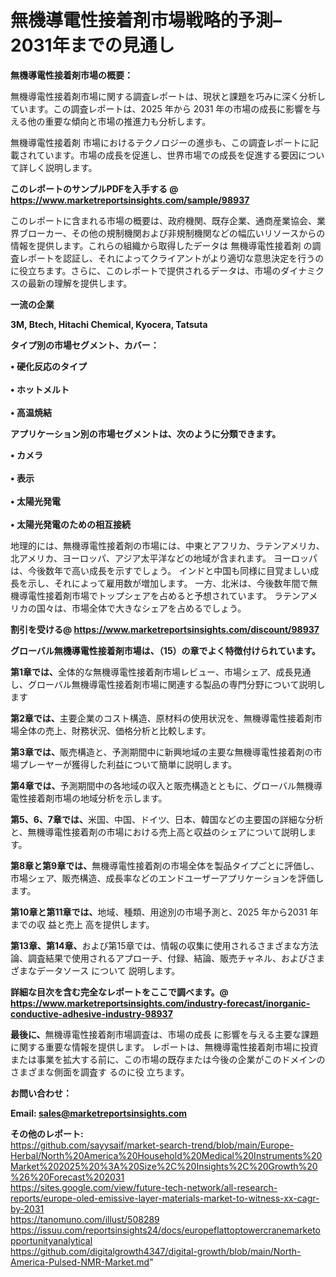 # 無機導電性接着剤市場戦略的予測– 2031年までの見通し

<strong><b>無機導電性接着剤市場の概要：</b></strong>

無機導電性接着剤市場に関する調査レポートは、現状と課題を巧みに深く分析しています。この調査レポートは、2025 年から 2031 年の市場の成長に影響を与える他の重要な傾向と市場の推進力も分析します。

無機導電性接着剤 市場におけるテクノロジーの進歩も、この調査レポートに記載されています。市場の成長を促進し、世界市場での成長を促進する要因について詳しく説明します。

<strong>このレポートのサンプルPDFを入手する @ <a href=https://www.marketreportsinsights.com/sample/98937>https://www.marketreportsinsights.com/sample/98937</a></strong>

このレポートに含まれる市場の概要は、政府機関、既存企業、通商産業協会、業界ブローカー、その他の規制機関および非規制機関などの幅広いリソースからの情報を提供します。これらの組織から取得したデータは 無機導電性接着剤 の調査レポートを認証し、それによってクライアントがより適切な意思決定を行うのに役立ちます。さらに、このレポートで提供されるデータは、市場のダイナミクスの最新の理解を提供します。

<strong>一流の企業</strong>

<strong><b>3M, Btech, Hitachi Chemical, Kyocera, Tatsuta</b></strong>

<strong><b>タイプ別の市場セグメント、カバー：</b></strong>

<strong>• 硬化反応のタイプ<br><br>• ホットメルト<br><br>• 高温焼結</strong>

<strong><b>アプリケーション別の市場セグメントは、次のように分類できます。</b></strong>

<strong>• カメラ<br><br>• 表示<br><br>• 太陽光発電<br><br>• 太陽光発電のための相互接続</strong>

 地理的には、無機導電性接着剤の市場には、中東とアフリカ、ラテンアメリカ、北アメリカ、ヨーロッパ、アジア太平洋などの地域が含まれます。 ヨーロッパは、今後数年で高い成長を示すでしょう。 インドと中国も同様に目覚ましい成長を示し、それによって雇用数が増加します。 一方、北米は、今後数年間で無機導電性接着剤市場でトップシェアを占めると予想されています。 ラテンアメリカの国々は、市場全体で大きなシェアを占めるでしょう。

<strong>割引を受ける@ <a href=https://www.marketreportsinsights.com/discount/98937>https://www.marketreportsinsights.com/discount/98937</a></strong>

<strong><b>グローバル無機導電性接着剤市場は、（15）の章でよく特徴付けられています。</b></strong>

<strong><b>第</b></strong><strong><b>1章では、</b></strong>全体的な無機導電性接着剤市場レビュー、市場シェア、成長見通し、グローバル無機導電性接着剤市場に関連する製品の専門分野について説明します

<strong><b>第2章では、</b></strong>主要企業のコスト構造、原材料の使用状況を、無機導電性接着剤市場全体の売上、財務状況、価格分析と比較します。

<strong><b>第3章では、</b></strong>販売構造と、予測期間中に新興地域の主要な無機導電性接着剤の市場プレーヤーが獲得した利益について簡単に説明します。

<strong><b>第4章では、</b></strong>予測期間中の各地域の収入と販売構造とともに、グローバル無機導電性接着剤市場の地域分析を示します。

<strong><b>第5、6、7章では、</b></strong>米国、中国、ドイツ、日本、韓国などの主要国の詳細な分析と、無機導電性接着剤の市場における売上高と収益のシェアについて説明します。

<strong><b>第8章と第9章では、</b></strong>無機導電性接着剤の市場全体を製品タイプごとに評価し、市場シェア、販売構造、成長率などのエンドユーザーアプリケーションを評価します。

<strong><b>第10章と第11章では、</b></strong>地域、種類、用途別の市場予測と、2025 年から2031 年までの収 益と売上 高を提供します。

<strong><b>第13章、第14章、</b></strong>および第15章では、情報の収集に使用されるさまざまな方法論、調査結果で使用されるアプローチ、付録、結論、販売チャネル、およびさまざまなデータソース について 説明します。

<strong>詳細な目次を含む完全なレポートをここで調べます。@ <a href=https://www.marketreportsinsights.com/industry-forecast/inorganic-conductive-adhesive-industry-98937>https://www.marketreportsinsights.com/industry-forecast/inorganic-conductive-adhesive-industry-98937</a></strong>

<strong><b>最後に、</b></strong>無機導電性接着剤市場調査は、市場の成長 に影響を</a>与える主要な課題に関する重要な情報を提供します。 レポートは、無機導電性接着剤市場に投資または事業を拡大する前に、この市場の既存または今後の企業がこのドメインのさまざまな側面を調査す るのに役 立ちます。

<strong><b>お問い合わせ：</b></strong>

<strong>Email: </strong><a href=mailto:sales@marketreportsinsights.com><strong>sales@marketreportsinsights.com</strong></a>

<strong>その他のレポート:</strong>
<br>
<a href=https://github.com/sayysaif/market-search-trend/blob/main/Europe-Herbal/North%20America%20Household%20Medical%20Instruments%20Market%202025%20%3A%20Size%2C%20Insights%2C%20Growth%20%26%20Forecast%202031>https://github.com/sayysaif/market-search-trend/blob/main/Europe-Herbal/North%20America%20Household%20Medical%20Instruments%20Market%202025%20%3A%20Size%2C%20Insights%2C%20Growth%20%26%20Forecast%202031</a>
<br>
<a href=https://sites.google.com/view/future-tech-network/all-research-reports/europe-oled-emissive-layer-materials-market-to-witness-xx-cagr-by-2031>https://sites.google.com/view/future-tech-network/all-research-reports/europe-oled-emissive-layer-materials-market-to-witness-xx-cagr-by-2031</a>
<br>
<a href=https://tanomuno.com/illust/508289>https://tanomuno.com/illust/508289</a>
<br>
<a href=https://issuu.com/reportsinsights24/docs/europeflattoptowercranemarketopportunityanalytical>https://issuu.com/reportsinsights24/docs/europeflattoptowercranemarketopportunityanalytical</a>
<br>
<a href=https://github.com/digitalgrowth4347/digital-growth/blob/main/North-America-Pulsed-NMR-Market.md>https://github.com/digitalgrowth4347/digital-growth/blob/main/North-America-Pulsed-NMR-Market.md</a>"
